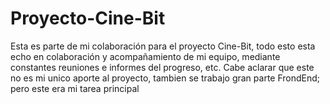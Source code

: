 # Proyecto-Cine-Bit

Esta es parte de mi colaboración para el proyecto Cine-Bit, todo esto esta echo en colaboración y acompañamiento de mi equipo, mediante constantes reuniones e informes del progreso, etc. Cabe aclarar que este no es mi unico aporte al proyecto, tambien se trabajo gran parte FrondEnd; pero este era mi tarea principal
